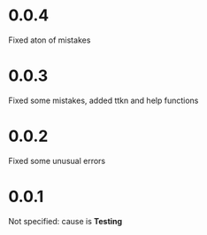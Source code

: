 
# 0.0.4
Fixed aton of mistakes
# 0.0.3
Fixed some mistakes, added ttkn and help functions
# 0.0.2
Fixed some unusual errors
# 0.0.1
Not specified: cause is **Testing**
